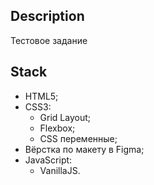 ## Description
Тестовое задание

## Stack
- HTML5;
- CSS3:
  - Grid Layout;
  - Flexbox;
  - CSS переменные;
- Вёрстка по макету в Figma;
- JavaScript:
  - VanillaJS.


